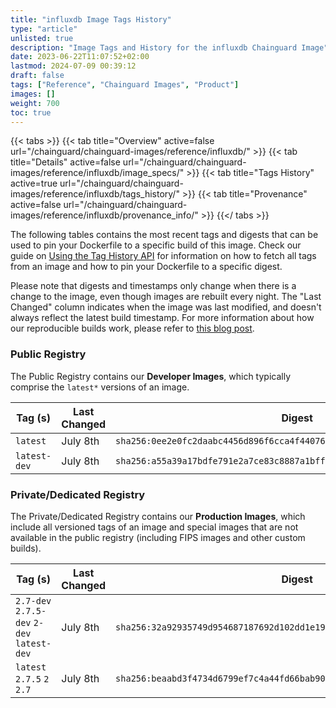```yaml
---
title: "influxdb Image Tags History"
type: "article"
unlisted: true
description: "Image Tags and History for the influxdb Chainguard Image"
date: 2023-06-22T11:07:52+02:00
lastmod: 2024-07-09 00:39:12
draft: false
tags: ["Reference", "Chainguard Images", "Product"]
images: []
weight: 700
toc: true
---
```


{{< tabs >}}
{{< tab title="Overview" active=false url="/chainguard/chainguard-images/reference/influxdb/" >}}
{{< tab title="Details" active=false url="/chainguard/chainguard-images/reference/influxdb/image_specs/" >}}
{{< tab title="Tags History" active=true url="/chainguard/chainguard-images/reference/influxdb/tags_history/" >}}
{{< tab title="Provenance" active=false url="/chainguard/chainguard-images/reference/influxdb/provenance_info/" >}}
{{</ tabs >}}

The following tables contains the most recent tags and digests that can be used to pin your Dockerfile to a specific build of this image. Check our guide on [Using the Tag History API](/chainguard/chainguard-images/using-the-tag-history-api/) for information on how to fetch all tags from an image and how to pin your Dockerfile to a specific digest.

Please note that digests and timestamps only change when there is a change to the image, even though images are rebuilt every night. The "Last Changed" column indicates when the image was last modified, and doesn't always reflect the latest build timestamp. For more information about how our reproducible builds work, please refer to [this blog post](https://www.chainguard.dev/unchained/reproducing-chainguards-reproducible-image-builds).

### Public Registry
The Public Registry contains our **Developer Images**, which typically comprise the `latest*` versions of an image.

| Tag (s)       | Last Changed | Digest                                                                    |
|---------------|--------------|---------------------------------------------------------------------------|
|  `latest`     | July 8th     | `sha256:0ee2e0fc2daabc4456d896f6cca4f4407644cf7b097fdc0df06db768e2c65928` |
|  `latest-dev` | July 8th     | `sha256:a55a39a17bdfe791e2a7ce83c8887a1bffd4c94b6d4f6684a3cf8613ee728db1` |


### Private/Dedicated Registry
The Private/Dedicated Registry contains our **Production Images**, which include all versioned tags of an image and special images that are not available in the public registry (including FIPS images and other custom builds).

| Tag (s)                                     | Last Changed | Digest                                                                    |
|---------------------------------------------|--------------|---------------------------------------------------------------------------|
|  `2.7-dev` `2.7.5-dev` `2-dev` `latest-dev` | July 8th     | `sha256:32a92935749d954687187692d102dd1e1951a5d71d7529cf3c8ff3f7cb09099c` |
|  `latest` `2.7.5` `2` `2.7`                 | July 8th     | `sha256:beaabd3f4734d6799ef7c4a44fd66bab90762e704fd8b56d390d4b95544a4bf5` |

